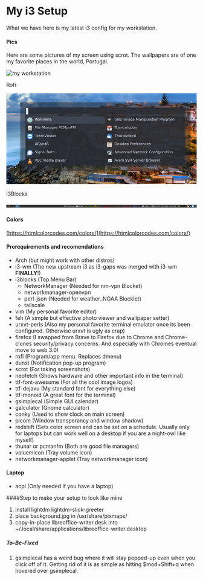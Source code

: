 # My i3 Setup

What we have here is my latest i3 config for my workstation. 

#### Pics

Here are some pictures of my screen using scrot. The wallpapers are of one my favorite places in the world, Portugal.

![my workstation](./Pictures/example/2021-10-15-125753_3840x1080_scrot.png)

Rofi

![my workstation](./Pictures/example/rofi.png)

i3Blocks

![my workstation](./Pictures/example/i3blocks.png)

#### Colors
[https://htmlcolorcodes.com/colors/](https://htmlcolorcodes.com/colors/)

#### Prerequirements and recomendations

* Arch (but might work with other distros)
* i3-wm (The new upstream i3 as i3-gaps was merged with i3-wm **FINALLY**!)
* i3blocks (Top Menu Bar)
  * NetworkManager (Needed for nm-vpn Blocket)
  * networkmanager-openvpn
  * perl-json (Needed for weather_NOAA Blocklet)
  * tailscale
* vim (My personal favorite editor)
* feh (A simple but effective photo viewer and wallpaper setter)
* urxvt-perls (Also my personal favorite terminal emulator once its been configured. Otherwise urxvt is ugly as crap)
* firefox (I swapped from Brave to Firefox due to Chrome and Chrome-clones security/privacy concerns. And especially with Chromes eventual move to web 3.0)
* rofi (Program/app menu. Replaces dmenu) 
* dunst (Notification pop-up program) 
* scrot (For taking screenshots)
* neofetch (Shows hardware and other important info in the terminal)
* ttf-font-awesome (For all the cool image logos)
* ttf-dejavu (My standard font for everything else)
* ttf-monoid (A great font for the terminal)
* gsimplecal (Simple GUI calendar)
* galculator (Gnome calculator)
* conky (Used to show clock on main screen)
* picom (Window transperancy and window shadow)
* redshift (Sets color screen and can be set on a schedule. Usually only for laptops but can work well on a desktop if you are a night-owl like myself)
* thunar or pcmanfm (Both are good file managers)
* voluemicon (Tray volume icon)
* networkmanager-applet (Tray networkmanager icon)

#### Laptop

* acpi (Only needed if you have a laptop)

####Step to make your setup to look like mine

1. install lightdm lightdm-slick-greeter
2. place background.jpg in /usr/share/pixmaps/
3. copy-in-place libreoffice-writer.desk into ~/.local/share/applications/libreoffice-writer.desktop

##### To-Be-Fixed

1. gsimplecal has a weird bug where it will stay popped-up even when you click off of it. Getting rid of it is as simple as hitting $mod+Shift+q when hovered over gsimplecal.
